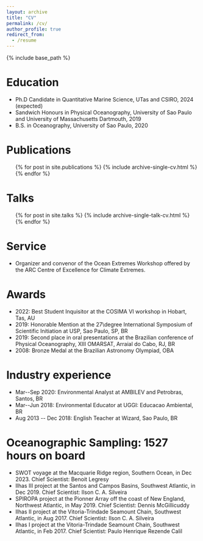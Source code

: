 ```yaml
---
layout: archive
title: "CV"
permalink: /cv/
author_profile: true
redirect_from:
  - /resume
---
```


{% include base_path %}

Education
======
* Ph.D Candidate in Quantitative Marine Science, UTas and CSIRO, 2024 (expected)
* Sandwich Honours in Physical Oceanography, University of Sao Paulo and University of Massachusetts Dartmouth, 2019
* B.S. in Oceanography, University of Sao Paulo, 2020
  
Publications
======
  <ul>{% for post in site.publications %}
    {% include archive-single-cv.html %}
  {% endfor %}</ul>
  
Talks
======
 <ul>{% for post in site.talks %}
   {% include archive-single-talk-cv.html %}
 {% endfor %}</ul>
  
Service
======
* Organizer and convenor of the Ocean Extremes Workshop offered by the ARC Centre of Excellence for Climate Extremes.

Awards
======
* 2022: Best Student Inquisitor at the COSIMA VI workshop in Hobart, Tas, AU
* 2019: Honorable Mention at the 27\degree International Symposium of Scientific Initiation at USP, Sao Paulo, SP, BR
* 2019: Second place in oral presentations at the Brazilian conference of Physical Oceanography, XIII OMARSAT, Arraial do Cabo, RJ, BR
* 2008: Bronze Medal at the Brazilian Astronomy Olympiad, OBA

Industry experience
======
* Mar--Sep 2020: Environmental Analyst at AMBILEV and Petrobras, Santos, BR
* Mar--Jun 2018: Environmental Educator at UGGI: Educacao Ambiental, BR
* Aug 2013 -- Dec 2018: English Teacher at Wizard, Sao Paulo, BR

Oceanographic Sampling: 1527 hours on board
======
* SWOT voyage at the Macquarie Ridge region, Southern Ocean, in Dec 2023. Chief Scientist: Benoit Legresy
* Ilhas III project at the Santos and Campos Basins, Southwest Atlantic, in Dec 2019. Chief Scientist: Ilson C. A. Silveira
* SPIROPA project at the Pionner Array off the coast of New England, Northwest Atlantic, in May 2019. Chief Scientist: Dennis McGillicuddy
* Ilhas II project at the Vitoria-Trindade Seamount Chain, Southwest Atlantic, in Aug 2017. Chief Scientist: Ilson C. A. Silveira
* Ilhas I project at the Vitoria-Trindade Seamount Chain, Southwest Atlantic, in Feb 2017. Chief Scientist: Paulo Henrique Rezende Calil
